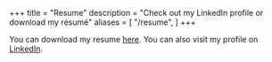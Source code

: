 +++
title = "Resume"
description = "Check out my LinkedIn profile or download my résumé"
aliases = [
    "/resume",
]
+++

You can download my resume [here](/AndrewGoss_Resume.pdf). You can also visit my profile on [LinkedIn](https://www.linkedin.com/in/andrewrgoss).